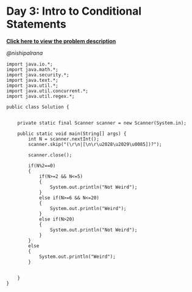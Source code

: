 # Day 3: Intro to Conditional Statements

**[Click here to view the problem description](https://www.hackerrank.com/challenges/30-conditional-statements/problem)**

*@nishipalrana*

```
import java.io.*;
import java.math.*;
import java.security.*;
import java.text.*;
import java.util.*;
import java.util.concurrent.*;
import java.util.regex.*;

public class Solution {


    private static final Scanner scanner = new Scanner(System.in);

    public static void main(String[] args) {
        int N = scanner.nextInt();
        scanner.skip("(\r\n|[\n\r\u2028\u2029\u0085])?");

        scanner.close();

        if(N%2==0)
        {
            if(N>=2 && N<=5)
            {
                System.out.println("Not Weird");
            }
            else if(N>=6 && N<=20)
            {
                System.out.println("Weird");
            }
            else if(N>20)
            {
                System.out.println("Not Weird");
            }
        }
        else
        {
            System.out.println("Weird");
        }


    }
}
```
